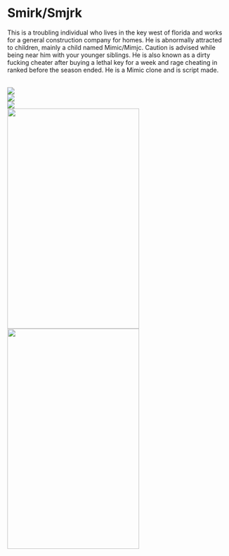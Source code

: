 <h1>Smirk/Smjrk</h1>
<p>This is a troubling individual who lives in the key west of florida and works for a general construction company for homes. He is abnormally attracted to children, mainly a child named Mimic/Mimjc. Caution is advised while being near him with your younger siblings. He is also known as a dirty fucking cheater after buying a lethal key for a week and rage cheating in ranked before the season ended. He is a Mimic clone and is script made.</p>
<br>
<img src="https://cdn.discordapp.com/attachments/857843095298899981/1348120641404014654/image.png?ex=67ce4eaf&is=67ccfd2f&hm=724b275674b7b7e3f7410e5cd0467c18e15a92ae3a7a6fb9f17bac36ec585aee&">
<br>
<img src="https://cdn.discordapp.com/attachments/857843095298899981/1336991122521722951/image.png?ex=67ce0743&is=67ccb5c3&hm=00508c60604f9b83a703ce86c34946fde43741480c44ed1d09f6945cf19d4cde&">
<br>
<img src="https://cdn.discordapp.com/attachments/857843095298899981/1336994566124998728/image.png?ex=67ce0a78&is=67ccb8f8&hm=c2d8617f0de3d57e960f9f7256995a7afd371d0c239b92f9df35ce9e42e78180&">
<br>
<img src="https://cdn.discordapp.com/attachments/1304193217268420610/1348155223574577306/IMG_2110.png?ex=67ce6ee4&is=67cd1d64&hm=d41ef378485aff6585ed082ebd3bfefce0111159c3fb8ab5ce90d5e39e7300c9&" style="width:300px;height:500px;">
<br>
<img src="https://cdn.discordapp.com/attachments/1304193217268420610/1348155295498764350/IMG_2336.png?ex=67ce6ef5&is=67cd1d75&hm=879124fd256f2d93c084293ca815b21ad9e4fe96c4143fad72e5e0024f8af557&" style="width:300px;height:500px;">
<br>

<br>

<br>

<br>

<br>

<br>

<br>
